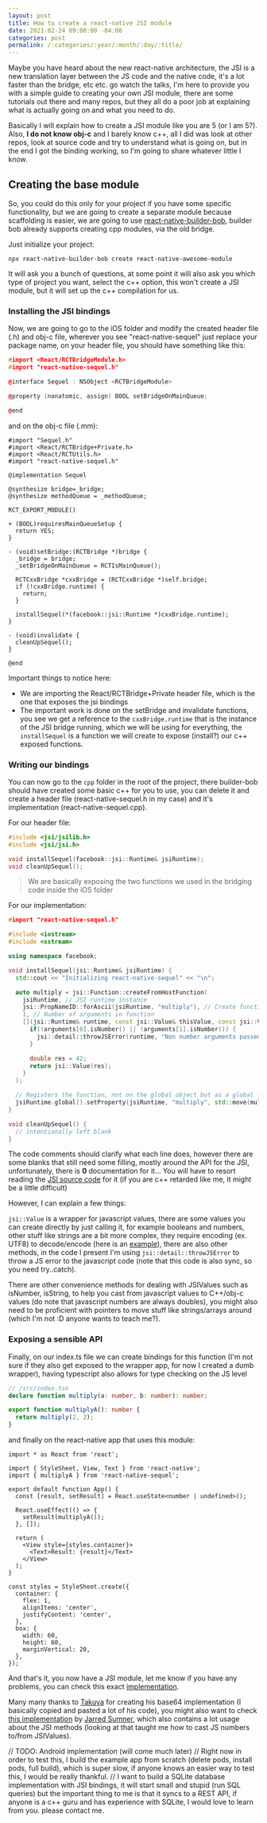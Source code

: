 ```yaml
---
layout: post
title: How to create a react-native JSI module
date: 2021-02-24 09:00:00 -04:00
categories: post
permalink: /:categories/:year/:month/:day/:title/
---
```


Maybe you have heard about the new react-native architecture, the JSI is a new translation layer between the JS code and the native code, it's a lot faster than the bridge, etc etc. go watch the talks, I'm here to provide you with a simple guide to creating your own JSI module, there are some tutorials out there and many repos, but they all do a poor job at explaining what is actually going on and what you need to do.

Basically I will explain how to create a JSI module like you are 5 (or I am 5?). Also, **I do not know obj-c** and I barely know c++, all I did was look at other repos, look at source code and try to understand what is going on, but in the end I got the binding working, so I'm going to share whatever little I know.

## Creating the base module

So, you could do this only for your project if you have some specific functionality, but we are going to create a separate module because scaffolding is easier, we are going to use [react-native-builder-bob](https://github.com/callstack/react-native-builder-bob), builder bob already supports creating cpp modules, via the old bridge.

Just initialize your project:

```npx react-native-builder-bob create react-native-awesome-module```

It will ask you a bunch of questions, at some point it will also ask you which type of project you want, select the c++ option, this won't create a JSI module, but it will set up the c++ compilation for us.

### Installing the JSI bindings

Now, we are going to go to the iOS folder and modify the created header file (.h) and obj-c file, wherever you see "react-native-sequel" just replace your package name, on your header file, you should have something like this:

```c++
#import <React/RCTBridgeModule.h>
#import "react-native-sequel.h"

@interface Sequel : NSObject <RCTBridgeModule>

@property (nonatomic, assign) BOOL setBridgeOnMainQueue;

@end
```

and on the obj-c file (.mm):

```obj-c
#import "Sequel.h"
#import <React/RCTBridge+Private.h>
#import <React/RCTUtils.h>
#import "react-native-sequel.h"

@implementation Sequel

@synthesize bridge=_bridge;
@synthesize methodQueue = _methodQueue;

RCT_EXPORT_MODULE()

+ (BOOL)requiresMainQueueSetup {
  return YES;
}

- (void)setBridge:(RCTBridge *)bridge {
  _bridge = bridge;
  _setBridgeOnMainQueue = RCTIsMainQueue();

  RCTCxxBridge *cxxBridge = (RCTCxxBridge *)self.bridge;
  if (!cxxBridge.runtime) {
    return;
  }

  installSequel(*(facebook::jsi::Runtime *)cxxBridge.runtime);
}

- (void)invalidate {
  cleanUpSequel();
}

@end
```

Important things to notice here:
- We are importing the React/RCTBridge+Private header file, which is the one that exposes the jsi bindings
- The important work is done on the setBridge and invalidate functions, you see we get a reference to the `cxxBridge.runtime` that is the instance of the JSI bridge running, which we will be using for everything, the `installSequel` is a function we will create to expose (install?) our c++ exposed functions.

### Writing our bindings

You can now go to the `cpp` folder in the root of the project, there builder-bob should have created some basic c++ for you to use, you can delete it and create a header file (react-native-sequel.h in my case) and it's implementation (react-native-sequel.cpp).

For our header file:

```c++
#include <jsi/jsilib.h>
#include <jsi/jsi.h>

void installSequel(facebook::jsi::Runtime& jsiRuntime);
void cleanUpSequel();
```
> We are basically exposing the two functions we used in the bridging code inside the iOS folder

For our implementation:

```c++
#import "react-native-sequel.h"

#include <iostream>
#include <sstream>

using namespace facebook;

void installSequel(jsi::Runtime& jsiRuntime) {
  std::cout << "Initializing react-native-sequel" << "\n";

  auto multiply = jsi::Function::createFromHostFunction(
    jsiRuntime, // JSI runtime instance
    jsi::PropNameID::forAscii(jsiRuntime, "multiply"), // Create function name
    1, // Number of arguments in function
    [](jsi::Runtime& runtime, const jsi::Value& thisValue, const jsi::Value* arguments, size_t count) -> jsi::Value { // callable function
      if(!arguments[0].isNumber() || !arguments[1].isNumber()) {
        jsi::detail::throwJSError(runtime, "Non number arguments passed to sequel");
      }

      double res = 42;
      return jsi::Value(res);
    }
  );

  // Registers the function, not on the global object but as a global function
  jsiRuntime.global().setProperty(jsiRuntime, "multiply", std::move(multiply));
}

void cleanUpSequel() {
  // intentionally left blank
}
```

The code comments should clarify what each line does, however there are some blanks that still need some filling, mostly around the API for the JSI, unfortunately, there is **0** documentation for it... You will have to resort reading the [JSI source code](https://github.com/facebook/react-native/blob/master/ReactCommon/jsi/jsi/jsi.cpp) for it (if you are c++ retarded like me, it might be a little difficult)

However, I can explain a few things:

`jsi::Value` is a wrapper for javascript values, there are some values you can create directly by just calling it, for example booleans and numbers, other stuff like strings are a bit more complex, they require encoding (ex. UTF8) to decode/encode (here is an [example](https://github.com/craftzdog/react-native-quick-base64/blob/master/cpp/react-native-quick-base64.cpp)), there are also other methods, in the code I present I'm using `jsi::detail::throwJSError` to throw a JS error to the javascript code (note that this code is also sync, so you need try..catch). 

There are other convenience methods for dealing with JSIValues such as isNumber, isString, to help you cast from javascript values to C++/obj-c values (do note that javascript numbers are always doubles), you might also need to be proficient with pointers to move stuff like strings/arrays around (which I'm not :D anyone wants to teach me?).

### Exposing a sensible API

Finally, on our index.ts file we can create bindings for this function (I'm not sure if they also get exposed to the wrapper app, for now I created a dumb wrapper), having typescript also allows for type checking on the JS level

```ts
// /src/index.tsx
declare function multiply(a: number, b: number): number;

export function multiplyA(): number {
  return multiply(2, 2);
}
```

and finally on the react-native app that uses this module:

```tsx
import * as React from 'react';

import { StyleSheet, View, Text } from 'react-native';
import { multiplyA } from 'react-native-sequel';

export default function App() {
  const [result, setResult] = React.useState<number | undefined>();

  React.useEffect(() => {
    setResult(multiplyA());
  }, []);

  return (
    <View style={styles.container}>
      <Text>Result: {result}</Text>
    </View>
  );
}

const styles = StyleSheet.create({
  container: {
    flex: 1,
    alignItems: 'center',
    justifyContent: 'center',
  },
  box: {
    width: 60,
    height: 60,
    marginVertical: 20,
  },
});
```

And that's it, you now have a JSI module, let me know if you have any problems, you can check this exact [implementation](https://github.com/ospfranco/react-native-sequel).

Many many thanks to [Takuya](https://twitter.com/inkdrop_app) for creating his base64 implementation (I basically copied and pasted a lot of his code), you might also want to check [this implementation](https://github.com/react-native-async-storage/async-storage/issues/291) by [Jarred Sumner](https://twitter.com/jarredsumner), which also contains a lot usage about the JSI methods (looking at that taught me how to cast JS numbers to/from JSIValues).

// TODO: Android implementation (will come much later)
// Right now in order to test this, I build the example app from scratch (delete pods, install pods, full build), which is super slow, if anyone knows an easier way to test this, I would be really thankful.
// I want to build a SQLite database implementation with JSI bindings, it will start small and stupid (run SQL queries) but the important thing to me is that it syncs to a REST API, if anyone is a c++ guru and has experience with SQLite, I would love to learn from you. please contact me.